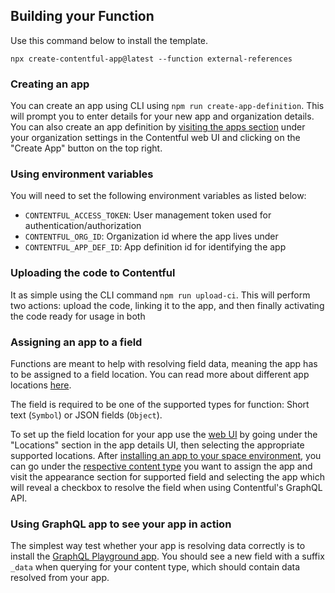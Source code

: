 ## Building your Function

Use this command below to install the template.

```
npx create-contentful-app@latest --function external-references
```

### Creating an app

You can create an app using CLI using `npm run create-app-definition`. This will prompt you to enter details for your new app and organization details. You can also create an app definition by [visiting the apps section](https://app.contentful.com/deeplink?link=app-definition-list) under your organization settings in the Contentful web UI and clicking on the "Create App" button on the top right.

### Using environment variables

You will need to set the following environment variables as listed below:

- `CONTENTFUL_ACCESS_TOKEN`: User management token used for authentication/authorization
- `CONTENTFUL_ORG_ID`: Organization id where the app lives under
- `CONTENTFUL_APP_DEF_ID`: App definition id for identifying the app

### Uploading the code to Contentful

It as simple using the CLI command `npm run upload-ci`. This will perform two actions: upload the code, linking it to the app, and then finally activating the code ready for usage in both

### Assigning an app to a field

Functions are meant to help with resolving field data, meaning the app has to be assigned to a field location. You can read more about different app locations [here](https://www.contentful.com/developers/docs/extensibility/app-framework/locations/).

The field is required to be one of the supported types for function: Short text (`Symbol`) or JSON fields (`Object`).

To set up the field location for your app use the [web UI](https://app.contentful.com/deeplink?link=app-definition-list) by going under the "Locations" section in the app details UI, then selecting the appropriate supported locations. After [installing an app to your space environment](https://www.contentful.com/developers/docs/extensibility/app-framework/tutorial/#install-your-app-to-a-space), you can go under the [respective content type](https://app.contentful.com/deeplink?link=content-model) you want to assign the app and visit the appearance section for supported field and selecting the app which will reveal a checkbox to resolve the field when using Contentful's GraphQL API.

### Using GraphQL app to see your app in action

The simplest way test whether your app is resolving data correctly is to install the [GraphQL Playground app](https://app.contentful.com/deeplink?link=apps&id=graphql-playground). You should see a new field with a suffix `_data` when querying for your content type, which should contain data resolved from your app.
